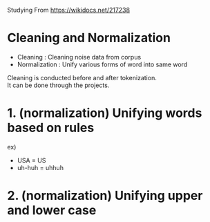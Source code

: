 Studying From https://wikidocs.net/217238

# Cleaning and Normalization 

* Cleaning : Cleaning noise data from corpus
* Normalization : Unify various forms of word into same word

Cleaning is conducted before and after tokenization.   
It can be done through the projects.

# 1. (normalization) Unifying words based on rules
ex)
* USA = US
* uh-huh = uhhuh

# 2. (normalization) Unifying upper and lower case
